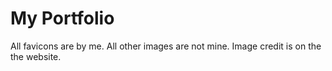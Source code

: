 # My Portfolio
All favicons are by me. All other images are not mine.
Image credit is on the the website.
